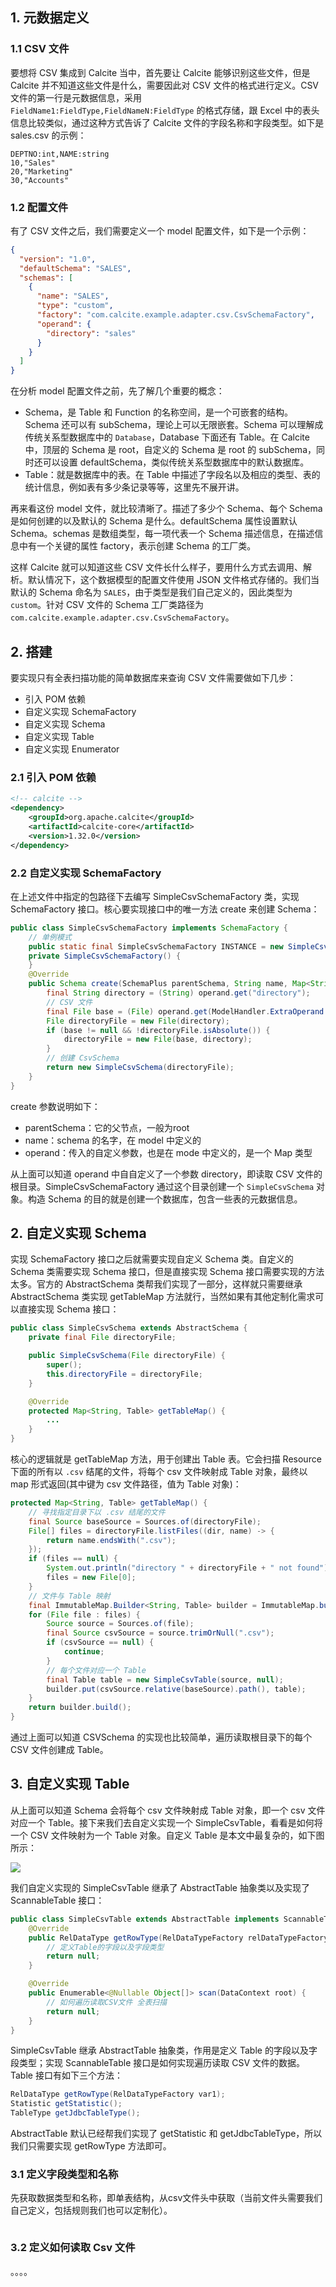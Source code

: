 
## 1. 元数据定义

### 1.1  CSV 文件

要想将 CSV 集成到 Calcite 当中，首先要让 Calcite 能够识别这些文件，但是 Calcite 并不知道这些文件是什么，需要因此对 CSV 文件的格式进行定义。CSV 文件的第一行是元数据信息，采用 `FieldName1:FieldType,FieldNameN:FieldType` 的格式存储，跟 Excel 中的表头信息比较类似，通过这种方式告诉了 Calcite 文件的字段名称和字段类型。如下是 sales.csv 的示例：
```
DEPTNO:int,NAME:string
10,"Sales"
20,"Marketing"
30,"Accounts"
```

### 1.2 配置文件

有了 CSV 文件之后，我们需要定义一个 model 配置文件，如下是一个示例：
```json
{
  "version": "1.0",
  "defaultSchema": "SALES",
  "schemas": [
    {
      "name": "SALES",
      "type": "custom",
      "factory": "com.calcite.example.adapter.csv.CsvSchemaFactory",
      "operand": {
        "directory": "sales"
      }
    }
  ]
}
```
在分析 model 配置文件之前，先了解几个重要的概念：
- Schema，是 Table 和 Function 的名称空间，是一个可嵌套的结构。Schema 还可以有 subSchema，理论上可以无限嵌套。Schema 可以理解成传统关系型数据库中的 `Database`，Database 下面还有 Table。在 Calcite 中，顶层的 Schema 是 root，自定义的 Schema 是 root 的 subSchema，同时还可以设置 defaultSchema，类似传统关系型数据库中的默认数据库。
- Table：就是数据库中的表。在 Table 中描述了字段名以及相应的类型、表的统计信息，例如表有多少条记录等等，这里先不展开讲。

再来看这份 model 文件，就比较清晰了。描述了多少个 Schema、每个 Schema 是如何创建的以及默认的 Schema 是什么。defaultSchema 属性设置默认 Schema。schemas 是数组类型，每一项代表一个 Schema 描述信息，在描述信息中有一个关键的属性 factory，表示创建 Schema 的工厂类。

这样 Calcite 就可以知道这些 CSV 文件长什么样子，要用什么方式去调用、解析。默认情况下，这个数据模型的配置文件使用 JSON 文件格式存储的。我们当默认的 Schema 命名为 `SALES`，由于类型是我们自己定义的，因此类型为 `custom`。针对 CSV 文件的 Schema 工厂类路径为 `com.calcite.example.adapter.csv.CsvSchemaFactory`。

## 2. 搭建

要实现只有全表扫描功能的简单数据库来查询 CSV 文件需要做如下几步：
- 引入 POM 依赖
- 自定义实现 SchemaFactory
- 自定义实现 Schema
- 自定义实现 Table
- 自定义实现 Enumerator

### 2.1 引入 POM 依赖

```xml
<!-- calcite -->
<dependency>
    <groupId>org.apache.calcite</groupId>
    <artifactId>calcite-core</artifactId>
    <version>1.32.0</version>
</dependency>
```

### 2.2 自定义实现 SchemaFactory

在上述文件中指定的包路径下去编写 SimpleCsvSchemaFactory 类，实现 SchemaFactory 接口。核心要实现接口中的唯一方法 create 来创建 Schema：
```java
public class SimpleCsvSchemaFactory implements SchemaFactory {
    // 单例模式
    public static final SimpleCsvSchemaFactory INSTANCE = new SimpleCsvSchemaFactory();
    private SimpleCsvSchemaFactory() {
    }
    @Override
    public Schema create(SchemaPlus parentSchema, String name, Map<String, Object> operand) {
        final String directory = (String) operand.get("directory");
        // CSV 文件
        final File base = (File) operand.get(ModelHandler.ExtraOperand.BASE_DIRECTORY.camelName);
        File directoryFile = new File(directory);
        if (base != null && !directoryFile.isAbsolute()) {
            directoryFile = new File(base, directory);
        }
        // 创建 CsvSchema
        return new SimpleCsvSchema(directoryFile);
    }
}
```
create 参数说明如下：
- parentSchema：它的父节点，一般为root
- name：schema 的名字，在 model 中定义的
- operand：传入的自定义参数，也是在 mode 中定义的，是一个 Map 类型

从上面可以知道 operand 中自自定义了一个参数 directory，即读取 CSV 文件的根目录。SimpleCsvSchemaFactory 通过这个目录创建一个 `SimpleCsvSchema` 对象。构造
Schema 的目的就是创建一个数据库，包含一些表的元数据信息。

## 2. 自定义实现 Schema

实现 SchemaFactory 接口之后就需要实现自定义 Schema 类。自定义的 Schema 类需要实现 Schema 接口，但是直接实现 Schema 接口需要实现的方法太多。官方的 AbstractSchema 类帮我们实现了一部分，这样就只需要继承 AbstractSchema 类实现 getTableMap 方法就行，当然如果有其他定制化需求可以直接实现 Schema 接口：
```java
public class SimpleCsvSchema extends AbstractSchema {
    private final File directoryFile;

    public SimpleCsvSchema(File directoryFile) {
        super();
        this.directoryFile = directoryFile;
    }

    @Override
    protected Map<String, Table> getTableMap() {
        ...
    }
}
```
核心的逻辑就是 getTableMap 方法，用于创建出 Table 表。它会扫描 Resource 下面的所有以 `.csv` 结尾的文件，将每个 csv 文件映射成 Table 对象，最终以 map 形式返回(其中键为 csv 文件路径，值为 Table 对象)：
```java
protected Map<String, Table> getTableMap() {
    // 寻找指定目录下以 .csv 结尾的文件
    final Source baseSource = Sources.of(directoryFile);
    File[] files = directoryFile.listFiles((dir, name) -> {
        return name.endsWith(".csv");
    });
    if (files == null) {
        System.out.println("directory " + directoryFile + " not found");
        files = new File[0];
    }
    // 文件与 Table 映射
    final ImmutableMap.Builder<String, Table> builder = ImmutableMap.builder();
    for (File file : files) {
        Source source = Sources.of(file);
        final Source csvSource = source.trimOrNull(".csv");
        if (csvSource == null) {
            continue;
        }
        // 每个文件对应一个 Table
        final Table table = new SimpleCsvTable(source, null);
        builder.put(csvSource.relative(baseSource).path(), table);
    }
    return builder.build();
}
```
通过上面可以知道 CSVSchema 的实现也比较简单，遍历读取根目录下的每个 CSV 文件创建成 Table。

## 3. 自定义实现 Table

从上面可以知道 Schema 会将每个 csv 文件映射成 Table 对象，即一个 csv 文件对应一个 Table。接下来我们去自定义实现一个 SimpleCsvTable，看看是如何将一个 CSV 文件映射为一个 Table 对象。自定义 Table 是本文中最复杂的，如下图所示：

![](1)

我们自定义实现的 SimpleCsvTable 继承了 AbstractTable 抽象类以及实现了 ScannableTable 接口：
```java
public class SimpleCsvTable extends AbstractTable implements ScannableTable {
    @Override
    public RelDataType getRowType(RelDataTypeFactory relDataTypeFactory) {
        // 定义Table的字段以及字段类型
        return null;
    }

    @Override
    public Enumerable<@Nullable Object[]> scan(DataContext root) {
        // 如何遍历读取CSV文件 全表扫描
        return null;
    }
}
```
SimpleCsvTable 继承 AbstractTable 抽象类，作用是定义 Table 的字段以及字段类型；实现 ScannableTable 接口是如何实现遍历读取 CSV 文件的数据。Table 接口有如下三个方法：
```java
RelDataType getRowType(RelDataTypeFactory var1);
Statistic getStatistic();
TableType getJdbcTableType();
```
AbstractTable 默认已经帮我们实现了 getStatistic 和 getJdbcTableType，所以我们只需要实现 getRowType 方法即可。

### 3.1 定义字段类型和名称

先获取数据类型和名称，即单表结构，从csv文件头中获取（当前文件头需要我们自己定义，包括规则我们也可以定制化）。
```java

```

### 3.2 定义如何读取 Csv 文件







。。。。

